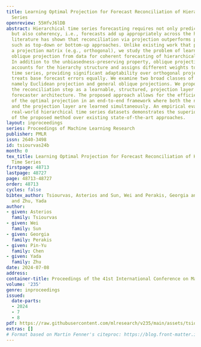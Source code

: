 ```yaml
---
title: Learning Optimal Projection for Forecast Reconciliation of Hierarchical Time
  Series
openreview: 55HfvJ6lDB
abstract: Hierarchical time series forecasting requires not only prediction accuracy
  but also coherency, i.e., forecasts add up appropriately across the hierarchy. Recent
  literature has shown that reconciliation via projection outperforms prior methods
  such as top-down or bottom-up approaches. Unlike existing work that pre-specifies
  a projection matrix (e.g., orthogonal), we study the problem of learning the optimal
  oblique projection from data for coherent forecasting of hierarchical time series.
  In addition to the unbiasedness-preserving property, oblique projection implicitly
  accounts for the hierarchy structure and assigns different weights to individual
  time series, providing significant adaptability over orthogonal projection which
  treats base forecast errors equally. We examine two broad classes of projections,
  namely Euclidean projection and general oblique projections. We propose to model
  the reconciliation step as a learnable, structured, projection layer in the neural
  forecaster architecture. The proposed approach allows for the efficient learning
  of the optimal projection in an end-to-end framework where both the neural forecaster
  and the projection layer are learned simultaneously. An empirical evaluation of
  real-world hierarchical time series datasets demonstrates the superior performance
  of the proposed method over existing state-of-the-art approaches.
layout: inproceedings
series: Proceedings of Machine Learning Research
publisher: PMLR
issn: 2640-3498
id: tsiourvas24b
month: 0
tex_title: Learning Optimal Projection for Forecast Reconciliation of Hierarchical
  Time Series
firstpage: 48713
lastpage: 48727
page: 48713-48727
order: 48713
cycles: false
bibtex_author: Tsiourvas, Asterios and Sun, Wei and Perakis, Georgia and Chen, Pin-Yu
  and Zhu, Yada
author:
- given: Asterios
  family: Tsiourvas
- given: Wei
  family: Sun
- given: Georgia
  family: Perakis
- given: Pin-Yu
  family: Chen
- given: Yada
  family: Zhu
date: 2024-07-08
address:
container-title: Proceedings of the 41st International Conference on Machine Learning
volume: '235'
genre: inproceedings
issued:
  date-parts:
  - 2024
  - 7
  - 8
pdf: https://raw.githubusercontent.com/mlresearch/v235/main/assets/tsiourvas24b/tsiourvas24b.pdf
extras: []
# Format based on Martin Fenner's citeproc: https://blog.front-matter.io/posts/citeproc-yaml-for-bibliographies/
---
```

